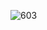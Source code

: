 ![603](https://github.com/yuankong666/Ultimate-RAT-Collection/assets/128066597/90d0fe91-034d-41cd-bcf0-68ae516e3c85)
